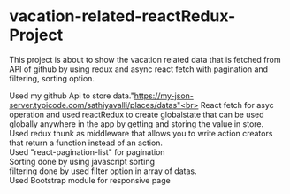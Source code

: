 # vacation-related-reactRedux-Project
This project is about to show the vacation related data that is fetched from API of github by using redux and async react fetch with pagination and filtering, sorting option.<br>

Used my github Api to store data."https://my-json-server.typicode.com/sathiyavalli/places/datas"<br>
React fetch for asyc operation and used reactRedux to create globalstate that can be used globally anywhere in the app by getting and storing the value in store.<br>
Used redux thunk as middleware that allows you to write action creators that return a function instead of an action.<br>
Used "react-pagination-list" for pagination<br>
Sorting done by using javascript sorting<br>
filtering done by used filter option in array of datas.<br>
Used Bootstrap module for responsive page<br>
